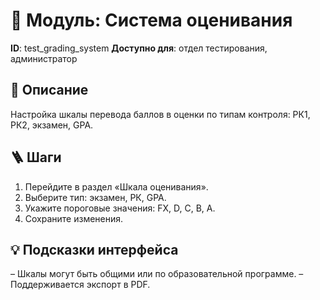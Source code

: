 # 📘 Модуль: Система оценивания
**ID**: test_grading_system
**Доступно для**: отдел тестирования, администратор

## 📝 Описание
Настройка шкалы перевода баллов в оценки по типам контроля: РК1, РК2, экзамен, GPA.

## 🪜 Шаги
1. Перейдите в раздел «Шкала оценивания».
2. Выберите тип: экзамен, РК, GPA.
3. Укажите пороговые значения: FX, D, C, B, A.
4. Сохраните изменения.

## 💡 Подсказки интерфейса
– Шкалы могут быть общими или по образовательной программе.
– Поддерживается экспорт в PDF.
